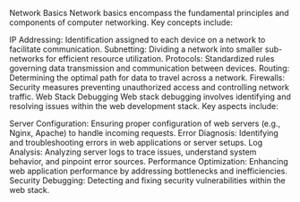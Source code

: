 Network Basics
Network basics encompass the fundamental principles and components of computer networking. Key concepts include:

IP Addressing: Identification assigned to each device on a network to facilitate communication.
Subnetting: Dividing a network into smaller sub-networks for efficient resource utilization.
Protocols: Standardized rules governing data transmission and communication between devices.
Routing: Determining the optimal path for data to travel across a network.
Firewalls: Security measures preventing unauthorized access and controlling network traffic.
Web Stack Debugging
Web stack debugging involves identifying and resolving issues within the web development stack. Key aspects include:

Server Configuration: Ensuring proper configuration of web servers (e.g., Nginx, Apache) to handle incoming requests.
Error Diagnosis: Identifying and troubleshooting errors in web applications or server setups.
Log Analysis: Analyzing server logs to trace issues, understand system behavior, and pinpoint error sources.
Performance Optimization: Enhancing web application performance by addressing bottlenecks and inefficiencies.
Security Debugging: Detecting and fixing security vulnerabilities within the web stack.